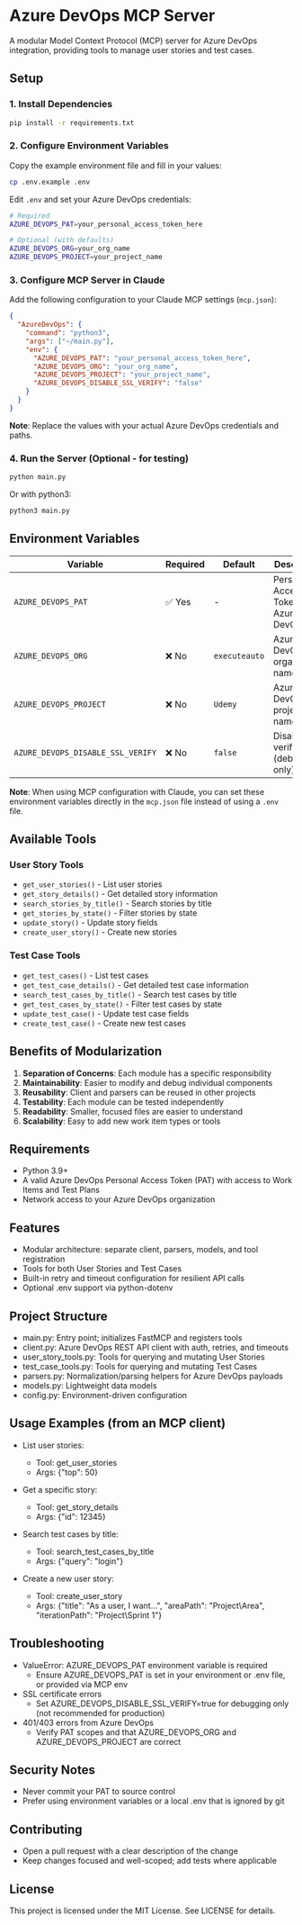 # Azure DevOps MCP Server

A modular Model Context Protocol (MCP) server for Azure DevOps integration, providing tools to manage user stories and test cases.

## Setup

### 1. Install Dependencies
```bash
pip install -r requirements.txt
```

### 2. Configure Environment Variables
Copy the example environment file and fill in your values:
```bash
cp .env.example .env
```

Edit `.env` and set your Azure DevOps credentials:
```bash
# Required
AZURE_DEVOPS_PAT=your_personal_access_token_here

# Optional (with defaults)
AZURE_DEVOPS_ORG=your_org_name
AZURE_DEVOPS_PROJECT=your_project_name
```

### 3. Configure MCP Server in Claude
Add the following configuration to your Claude MCP settings (`mcp.json`):

```json
{
  "AzureDevOps": {
    "command": "python3",
    "args": ["~/main.py"],
    "env": {
      "AZURE_DEVOPS_PAT": "your_personal_access_token_here",
      "AZURE_DEVOPS_ORG": "your_org_name",
      "AZURE_DEVOPS_PROJECT": "your_project_name",
      "AZURE_DEVOPS_DISABLE_SSL_VERIFY": "false"
    }
  }
}
```

**Note**: Replace the values with your actual Azure DevOps credentials and paths.

### 4. Run the Server (Optional - for testing)
```bash
python main.py
```

Or with python3:
```bash
python3 main.py
```

## Environment Variables

| Variable | Required | Default | Description |
|----------|----------|---------|-------------|
| `AZURE_DEVOPS_PAT` | ✅ Yes | - | Personal Access Token for Azure DevOps |
| `AZURE_DEVOPS_ORG` | ❌ No | `executeauto` | Azure DevOps organization name |
| `AZURE_DEVOPS_PROJECT` | ❌ No | `Udemy` | Azure DevOps project name |
| `AZURE_DEVOPS_DISABLE_SSL_VERIFY` | ❌ No | `false` | Disable SSL verification (debugging only) |

**Note**: When using MCP configuration with Claude, you can set these environment variables directly in the `mcp.json` file instead of using a `.env` file.

## Available Tools

### User Story Tools
- `get_user_stories()` - List user stories
- `get_story_details()` - Get detailed story information
- `search_stories_by_title()` - Search stories by title
- `get_stories_by_state()` - Filter stories by state
- `update_story()` - Update story fields
- `create_user_story()` - Create new stories

### Test Case Tools
- `get_test_cases()` - List test cases
- `get_test_case_details()` - Get detailed test case information
- `search_test_cases_by_title()` - Search test cases by title
- `get_test_cases_by_state()` - Filter test cases by state
- `update_test_case()` - Update test case fields
- `create_test_case()` - Create new test cases

## Benefits of Modularization

1. **Separation of Concerns**: Each module has a specific responsibility
2. **Maintainability**: Easier to modify and debug individual components
3. **Reusability**: Client and parsers can be reused in other projects
4. **Testability**: Each module can be tested independently
5. **Readability**: Smaller, focused files are easier to understand
6. **Scalability**: Easy to add new work item types or tools

## Requirements

- Python 3.9+
- A valid Azure DevOps Personal Access Token (PAT) with access to Work Items and Test Plans
- Network access to your Azure DevOps organization

## Features

- Modular architecture: separate client, parsers, models, and tool registration
- Tools for both User Stories and Test Cases
- Built-in retry and timeout configuration for resilient API calls
- Optional .env support via python-dotenv

## Project Structure

- main.py: Entry point; initializes FastMCP and registers tools
- client.py: Azure DevOps REST API client with auth, retries, and timeouts
- user_story_tools.py: Tools for querying and mutating User Stories
- test_case_tools.py: Tools for querying and mutating Test Cases
- parsers.py: Normalization/parsing helpers for Azure DevOps payloads
- models.py: Lightweight data models
- config.py: Environment-driven configuration

## Usage Examples (from an MCP client)

- List user stories:
  - Tool: get_user_stories
  - Args: {"top": 50}

- Get a specific story:
  - Tool: get_story_details
  - Args: {"id": 12345}

- Search test cases by title:
  - Tool: search_test_cases_by_title
  - Args: {"query": "login"}

- Create a new user story:
  - Tool: create_user_story
  - Args: {"title": "As a user, I want...", "areaPath": "Project\Area", "iterationPath": "Project\Sprint 1"}

## Troubleshooting

- ValueError: AZURE_DEVOPS_PAT environment variable is required
  - Ensure AZURE_DEVOPS_PAT is set in your environment or .env file, or provided via MCP env
- SSL certificate errors
  - Set AZURE_DEVOPS_DISABLE_SSL_VERIFY=true for debugging only (not recommended for production)
- 401/403 errors from Azure DevOps
  - Verify PAT scopes and that AZURE_DEVOPS_ORG and AZURE_DEVOPS_PROJECT are correct

## Security Notes

- Never commit your PAT to source control
- Prefer using environment variables or a local .env that is ignored by git

## Contributing

- Open a pull request with a clear description of the change
- Keep changes focused and well-scoped; add tests where applicable

## License

This project is licensed under the MIT License. See LICENSE for details.
